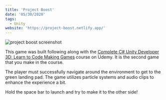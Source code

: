 ```yaml
---
title: 'Project Boost'
date: '05/30/2020'
tags:
  - Unity
website: 'https://project-boost.netlify.app/'
---
```


![project boost screenshot](/static/images/content/screen-shot-2020-05-30-at-12.48.31-pm.png)

This game was built following along with the [Complete C# Unity Developer 3D: Learn to Code Making Games](https://www.udemy.com/course/unitycourse2/) course on Udemy. It is the second game that you make in the course.

The player must successfully navigate around the environment to get to the green landing pad. The game utilizes particle systems and audio clips to enhance the experience a bit.

Hold the space bar to launch and try to make it to the other side!
